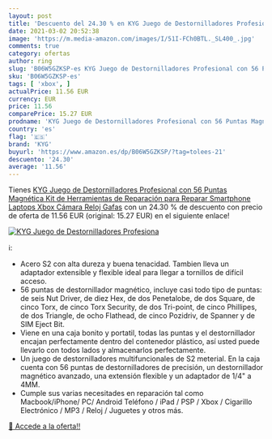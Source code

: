 ```yaml
---
layout: post
title: 'Descuento del 24.30 % en KYG Juego de Destornilladores Profesiona'
date: 2021-03-02 20:52:38
image: 'https://m.media-amazon.com/images/I/51I-FCh0BTL._SL400_.jpg'
comments: true
category: ofertas
author: ring
slug: 'B06W5GZKSP-es KYG Juego de Destornilladores Profesional con 56 Puntas...'
sku: 'B06W5GZKSP-es'
tags: [ 'xbox', ]
actualPrice: 11.56 EUR
currency: EUR
price: 11.56
comparePrice: 15.27 EUR
prodname: 'KYG Juego de Destornilladores Profesional con 56 Puntas Magnética Kit de Herramientas de Reparación para Reparar Smartphone Laptops Xbox Cámara Reloj Gafas'
country: 'es'
flag: '🇪🇸'
brand: 'KYG'
buyurl: 'https://www.amazon.es/dp/B06W5GZKSP/?tag=tolees-21'
descuento: '24.30'
average: '11.56'
---
```


Tienes [KYG Juego de Destornilladores Profesional con 56 Puntas Magnética Kit de Herramientas de Reparación para Reparar Smartphone Laptops Xbox Cámara Reloj Gafas](https://www.amazon.es/dp/B06W5GZKSP/?tag=tolees-21) con un 24.30 % de descuento con precio de oferta de 11.56 EUR (original: 15.27 EUR) en el siguiente enlace!

[![KYG Juego de Destornilladores Profesiona](https://m.media-amazon.com/images/I/51I-FCh0BTL._SL400_.jpg)](https://www.amazon.es/dp/B06W5GZKSP/?tag=tolees-21)

ℹ️:

- Acero S2 con alta dureza y buena tenacidad. Tambien lleva un adaptador extensible y flexible ideal para llegar a tornillos de difícil acceso.
- 56 puntas de destornillador magnético, incluye casi todo tipo de puntas: de seis Nut Driver, de diez Hex, de dos Penetalobe, de dos Square, de cinco Torx, de cinco Torx Security, de dos Tri-point, de cinco Phillipes, de dos Triangle, de ocho Flathead, de cinco Pozidriv, de Spanner y de SIM Eject Bit.
- Viene en una caja bonito y portatil, todas las puntas y el destornillador encajan perfectamente dentro del contenedor plástico, así usted puede llevarlo con todos lados y almacenarlos perfectamente.
- Un juego de destornilladores multifuncionales de S2 meterial. En la caja cuenta con 56 puntas de destornilladores de precisión, un destornillador magnético avanzado, una extensión flexible y un adaptador de 1/4" a 4MM.
- Cumple sus varias necesitades en reparación tal como Macbook/iPhone/ PC/ Android Teléfono / iPad / PSP / Xbox / Cigarillo Electrónico / MP3 / Reloj / Juguetes y otros más.

[🛒 Accede a la oferta!!](https://www.amazon.es/dp/B06W5GZKSP/?tag=tolees-21)
